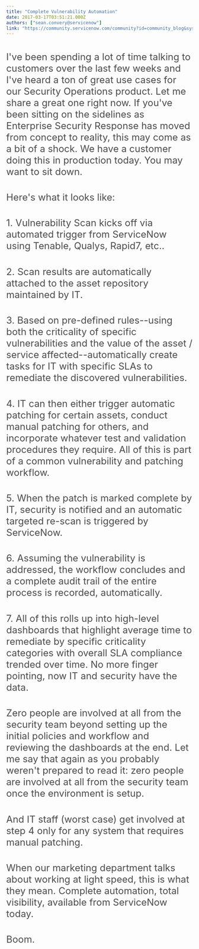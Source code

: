 ```yaml
---
title: "Complete Vulnerability Automation"
date: 2017-03-17T03:51:21.000Z
authors: ["sean.convery@servicenow"]
link: "https://community.servicenow.com/community?id=community_blog&sys_id=5c5ee6addbd0dbc01dcaf3231f9619dd"
---
```

<p style="color: rgba(0, 0, 0, 0.701961); font-size: 1.6rem; margin-top: 2.4rem; margin-bottom: 2.4rem;">I've been spending a lot of time talking to customers over the last few weeks and I've heard a ton of great use cases for our Security Operations product. Let me share a great one right now. If you've been sitting on the sidelines as Enterprise Security Response has moved from concept to reality, this may come as a bit of a shock. We have a customer doing this in production today. You may want to sit down.</p><p style="color: rgba(0, 0, 0, 0.701961); font-size: 1.6rem; margin-top: 2.4rem; margin-bottom: 2.4rem;">Here's what it looks like:</p><p style="color: rgba(0, 0, 0, 0.701961); font-size: 1.6rem; margin-top: 2.4rem; margin-bottom: 2.4rem;">1. Vulnerability Scan kicks off via automated trigger from ServiceNow using Tenable, Qualys, Rapid7, etc..</p><p style="color: rgba(0, 0, 0, 0.701961); font-size: 1.6rem; margin-top: 2.4rem; margin-bottom: 2.4rem;">2. Scan results are automatically attached to the asset repository maintained by IT.</p><p style="color: rgba(0, 0, 0, 0.701961); font-size: 1.6rem; margin-top: 2.4rem; margin-bottom: 2.4rem;">3. Based on pre-defined rules--using both the criticality of specific vulnerabilities and the value of the asset / service affected--automatically create tasks for IT with specific SLAs to remediate the discovered vulnerabilities.</p><p style="color: rgba(0, 0, 0, 0.701961); font-size: 1.6rem; margin-top: 2.4rem; margin-bottom: 2.4rem;">4. IT can then either trigger automatic patching for certain assets, conduct manual patching for others, and incorporate whatever test and validation procedures they require. All of this is part of a common vulnerability and patching workflow.</p><p style="color: rgba(0, 0, 0, 0.701961); font-size: 1.6rem; margin-top: 2.4rem; margin-bottom: 2.4rem;">5. When the patch is marked complete by IT, security is notified and an automatic targeted re-scan is triggered by ServiceNow.</p><p style="color: rgba(0, 0, 0, 0.701961); font-size: 1.6rem; margin-top: 2.4rem; margin-bottom: 2.4rem;">6. Assuming the vulnerability is addressed, the workflow concludes and a complete audit trail of the entire process is recorded, automatically.</p><p style="color: rgba(0, 0, 0, 0.701961); font-size: 1.6rem; margin-top: 2.4rem; margin-bottom: 2.4rem;">7. All of this rolls up into high-level dashboards that highlight average time to remediate by specific criticality categories with overall SLA compliance trended over time. No more finger pointing, now IT and security have the data.</p><p style="color: rgba(0, 0, 0, 0.701961); font-size: 1.6rem; margin-top: 2.4rem; margin-bottom: 2.4rem;">Zero people are involved at all from the security team beyond setting up the initial policies and workflow and reviewing the dashboards at the end. Let me say that again as you probably weren't prepared to read it: zero people are involved at all from the security team once the environment is setup.</p><p style="color: rgba(0, 0, 0, 0.701961); font-size: 1.6rem; margin-top: 2.4rem; margin-bottom: 2.4rem;">And IT staff (worst case) get involved at step 4 only for any system that requires manual patching.</p><p style="color: rgba(0, 0, 0, 0.701961); font-size: 1.6rem; margin-top: 2.4rem; margin-bottom: 2.4rem;">When our marketing department talks about working at light speed, this is what they mean. Complete automation, total visibility, available from ServiceNow today.</p><p style="color: rgba(0, 0, 0, 0.701961); font-size: 1.6rem; margin-top: 2.4rem; margin-bottom: 2.4rem;">Boom.</p>